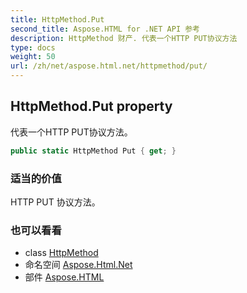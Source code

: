 ```yaml
---
title: HttpMethod.Put
second_title: Aspose.HTML for .NET API 参考
description: HttpMethod 财产. 代表一个HTTP PUT协议方法
type: docs
weight: 50
url: /zh/net/aspose.html.net/httpmethod/put/
---
```

## HttpMethod.Put property

代表一个HTTP PUT协议方法。

```csharp
public static HttpMethod Put { get; }
```

### 适当的价值

HTTP PUT 协议方法。

### 也可以看看

* class [HttpMethod](../)
* 命名空间 [Aspose.Html.Net](../../httpmethod/)
* 部件 [Aspose.HTML](../../../)


